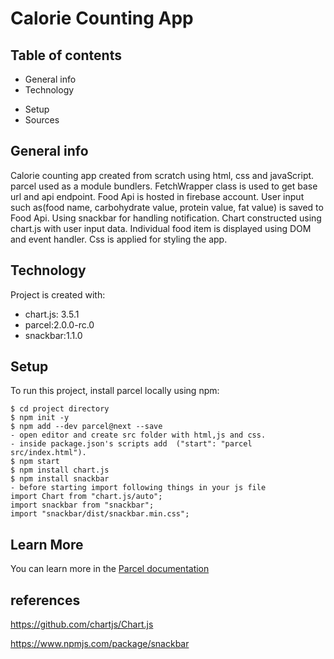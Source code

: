 # Calorie Counting App

## Table of contents

- General info
- Technology

* Setup
* Sources

## General info

Calorie counting app created from scratch using html, css and javaScript.
parcel used as a module bundlers.
FetchWrapper class is used to get base url and api endpoint.
Food Api is hosted in firebase account.
User input such as(food name, carbohydrate value, protein value, fat value) is saved
to Food Api.
Using snackbar for handling notification.
Chart constructed using chart.js with user input data.
Individual food item is displayed using DOM and event handler.
Css is applied for styling the app.

## Technology

Project is created with:

- chart.js: 3.5.1
- parcel:2.0.0-rc.0
- snackbar:1.1.0

## Setup

To run this project, install parcel locally using npm:

```
$ cd project directory
$ npm init -y
$ npm add --dev parcel@next --save
- open editor and create src folder with html,js and css.
- inside package.json's scripts add  ("start": "parcel src/index.html").
$ npm start
$ npm install chart.js
$ npm install snackbar
- before starting import following things in your js file
import Chart from "chart.js/auto";
import snackbar from "snackbar";
import "snackbar/dist/snackbar.min.css";
```

## Learn More

You can learn more in the [Parcel documentation](https://parceljs.org/getting-started/webapp/)

## references

https://github.com/chartjs/Chart.js​​​​​​​

https://www.npmjs.com/package/snackbar​​​​​​​

